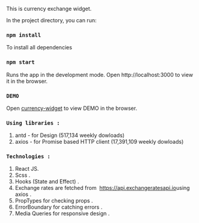 This is currency exchange widget.

In the  project directory, you can run:

### `npm install`
To install all dependencies

### `npm start`

Runs the app in the development mode.
Open http://localhost:3000 to view it in the browser.

### `DEMO`
Open [currency-widget](https://currency-widget.vercel.app/) to view DEMO in the browser.

### `Using libraries : `

1) antd - for Design (517,134 weekly dowloads) 
2) axios - for Promise based HTTP client (17,391,109 weekly dowloads)

### `Technologies : `
1) React JS.
2) Scss .
3) Hooks (State and Effect) .
4) Exchange rates are fetched from ​ https://api.exchangeratesapi.io​ using axios .
5) PropTypes for checking props .
5) ErrorBoundary for catching errors .
6) Media Queries for responsive design .
